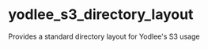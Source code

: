 yodlee_s3_directory_layout
==========================

Provides a standard directory layout for Yodlee's S3 usage
